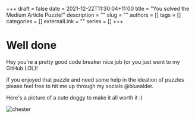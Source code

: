+++ 
draft = false
date = 2021-12-22T11:30:04+11:00
title = "You solved the Medium Article Puzzle!"
description = ""
slug = ""
authors = []
tags = []
categories = []
externalLink = ""
series = []
+++


# Well done

Hey you're a pretty good code breaker nice job (or you just went to my GitHub
LOL)!

If you enjoyed that puzzle and need some help in the ideation of puzzles please
feel free to hit me up through my socials @bluealder.

Here's a picture of a cute doggy to make it all worth it :)

<!-- <img src="images/chester.png" width="200"> -->

![chester](/images/chester.png)

